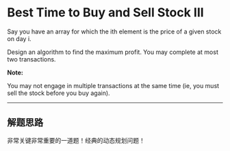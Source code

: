 # Best Time to Buy and Sell Stock III #

Say you have an array for which the ith element is the price of a given stock on day i.

Design an algorithm to find the maximum profit. You may complete at most two transactions.

**Note:**

You may not engage in multiple transactions at the same time (ie, you must sell the stock before you buy again).

---

## 解题思路 ##
非常关键非常重要的一道题！经典的动态规划问题！